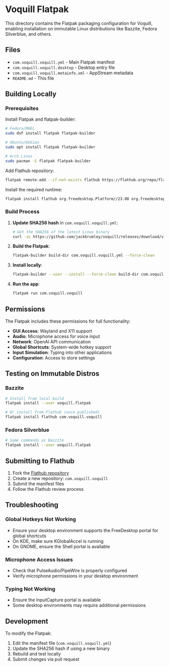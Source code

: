 # Voquill Flatpak

This directory contains the Flatpak packaging configuration for Voquill, enabling installation on immutable Linux distributions like Bazzite, Fedora Silverblue, and others.

## Files

- `com.voquill.voquill.yml` - Main Flatpak manifest
- `com.voquill.voquill.desktop` - Desktop entry file
- `com.voquill.voquill.metainfo.xml` - AppStream metadata
- `README.md` - This file

## Building Locally

### Prerequisites

Install Flatpak and flatpak-builder:

```bash
# Fedora/RHEL
sudo dnf install flatpak flatpak-builder

# Ubuntu/Debian
sudo apt install flatpak flatpak-builder

# Arch Linux
sudo pacman -S flatpak flatpak-builder
```

Add Flathub repository:
```bash
flatpak remote-add --if-not-exists flathub https://flathub.org/repo/flathub.flatpakrepo
```

Install the required runtime:
```bash
flatpak install flathub org.freedesktop.Platform//23.08 org.freedesktop.Sdk//23.08
```

### Build Process

1. **Update SHA256 hash** in `com.voquill.voquill.yml`:
   ```bash
   # Get the SHA256 of the latest Linux binary
   curl -sL https://github.com/jackbrumley/voquill/releases/download/v1.0.2/voquill-linux-x86_64 | sha256sum
   ```

2. **Build the Flatpak**:
   ```bash
   flatpak-builder build-dir com.voquill.voquill.yml --force-clean
   ```

3. **Install locally**:
   ```bash
   flatpak-builder --user --install --force-clean build-dir com.voquill.voquill.yml
   ```

4. **Run the app**:
   ```bash
   flatpak run com.voquill.voquill
   ```

## Permissions

The Flatpak includes these permissions for full functionality:

- **GUI Access**: Wayland and X11 support
- **Audio**: Microphone access for voice input
- **Network**: OpenAI API communication
- **Global Shortcuts**: System-wide hotkey support
- **Input Simulation**: Typing into other applications
- **Configuration**: Access to store settings

## Testing on Immutable Distros

### Bazzite
```bash
# Install from local build
flatpak install --user voquill.flatpak

# Or install from Flathub (once published)
flatpak install flathub com.voquill.voquill
```

### Fedora Silverblue
```bash
# Same commands as Bazzite
flatpak install --user voquill.flatpak
```

## Submitting to Flathub

1. Fork the [Flathub repository](https://github.com/flathub/flathub)
2. Create a new repository: `com.voquill.voquill`
3. Submit the manifest files
4. Follow the Flathub review process

## Troubleshooting

### Global Hotkeys Not Working
- Ensure your desktop environment supports the FreeDesktop portal for global shortcuts
- On KDE, make sure KGlobalAccel is running
- On GNOME, ensure the Shell portal is available

### Microphone Access Issues
- Check that PulseAudio/PipeWire is properly configured
- Verify microphone permissions in your desktop environment

### Typing Not Working
- Ensure the InputCapture portal is available
- Some desktop environments may require additional permissions

## Development

To modify the Flatpak:

1. Edit the manifest file (`com.voquill.voquill.yml`)
2. Update the SHA256 hash if using a new binary
3. Rebuild and test locally
4. Submit changes via pull request
